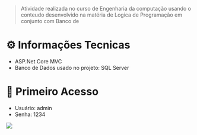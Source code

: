 
> Atividade realizada no curso de Engenharia da computação usando o conteudo desenvolvido na matéria de Logica de Programação em conjunto com Banco de

# :gear: **Informações Tecnicas**
- ASP.Net Core MVC
- Banco de Dados usado no projeto: SQL Server


# 🚀 **Primeiro Acesso**
- Usuário: admin
- Senha: 1234


<img src="https://media0.giphy.com/media/l2QZUkF4YilI5fO6I/giphy.gif">
